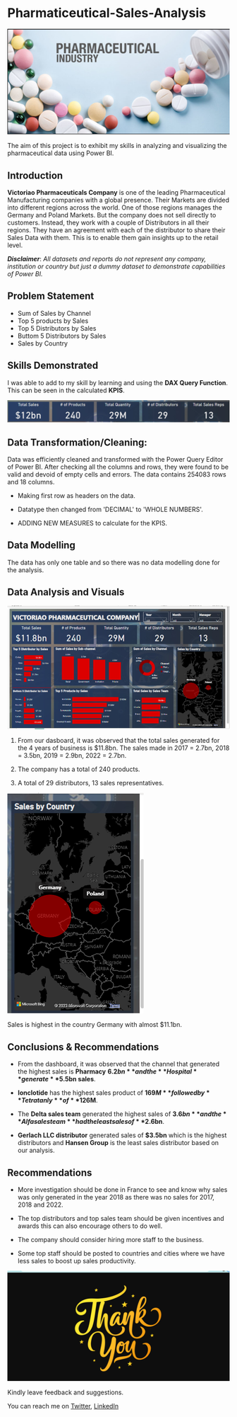 # Pharmaticeutical-Sales-Analysis

![](Phar1.png)

The aim of this project is to exhibit my skills in analyzing and visualizing the pharmaceutical data using Power BI.


## Introduction
**Victoriao Pharmaceuticals Company** is one of the leading Pharmaceutical Manufacturing companies with a global presence. Their Markets are divided into different regions across the world. One of those regions manages the Germany and Poland Markets. But the company does not sell directly to customers. Instead, they work with a couple of Distributors in all their regions. They have an agreement with each of the distributor to share their Sales Data with them. This is to enable them gain insights up to the retail level.

**_Disclaimer_**: _All datasets and reports do not represent any company, institution or country but just a dummy dataset to demonstrate capabilities of Power BI._

## Problem Statement

- Sum of Sales by Channel 
- Top 5 products by Sales
- Top 5 Distributors by Sales
- Buttom 5 Distributors by Sales
- Sales by Country

## Skills Demonstrated

I was able to add to my skill by learning and using the **DAX Query Function**. This can be seen in the calculated **KPIS**.

![](Phar2.png)

## Data Transformation/Cleaning:

Data was efficiently cleaned and transformed with the Power Query Editor of Power BI. After checking all the columns and rows, they were found to be valid and devoid of empty cells and errors. The data contains 254083 rows and 18 columns.

- Making first row as headers on the data.

- Datatype then changed from 'DECIMAL' to 'WHOLE NUMBERS'.

- ADDING NEW MEASURES to calculate for the KPIS.

## Data Modelling

The data has only one table and so there was no data modelling done for the analysis.

## Data Analysis and Visuals

![](Dashboard.png)

1. From our dasboard, it was observed that the total sales generated for the 4 years of business is $11.8bn. The sales made in 2017 = 2.7bn, 2018 = 3.5bn, 
2019 = 2.9bn, 2022 = 2.7bn.    

3. The company has a total of 240 products.

4. A total of 29 distributors, 13 sales representatives.


![](Phar4.png)

Sales is highest in the country Germany with almost $11.1bn.

## Conclusions & Recommendations

- From the dashboard, it was observed that the channel that generated the highest sales is **Pharmacy** **$6.2bn** and the **Hospital** generate **$5.5bn sales**.

- **Ionclotide** has the highest sales product of **$169M** followed by **Tetratanly** of **$126M**.

- The **Delta sales team** generated the highest sales of **$3.6bn** and the **Alfa sales team** had the least sales of **$2.6bn**.

- **Gerlach LLC distributor** generated sales of **$3.5bn** which is the highest distributors and **Hansen Group** is the least sales distributor based on our 
analysis.

## Recommendations

- More investigation should be done in France to see and know why sales was only generated in the year 2018 as there was no sales for 2017, 2018 and 2022.

- The top distributors and top sales team should be given incentives and awards this can also encourage others to do well.

- The company should consider hiring more staff to the business. 

- Some top staff should be posted to countries and cities where we have less sales to boost up sales productivity.

![](thankyou.png)

Kindly leave feedback and suggestions.

You can reach me on [Twitter](https://twitter.com/vicky_star0), [LinkedIn](www.linkedin.com/in/victoriaogwuche)





 
